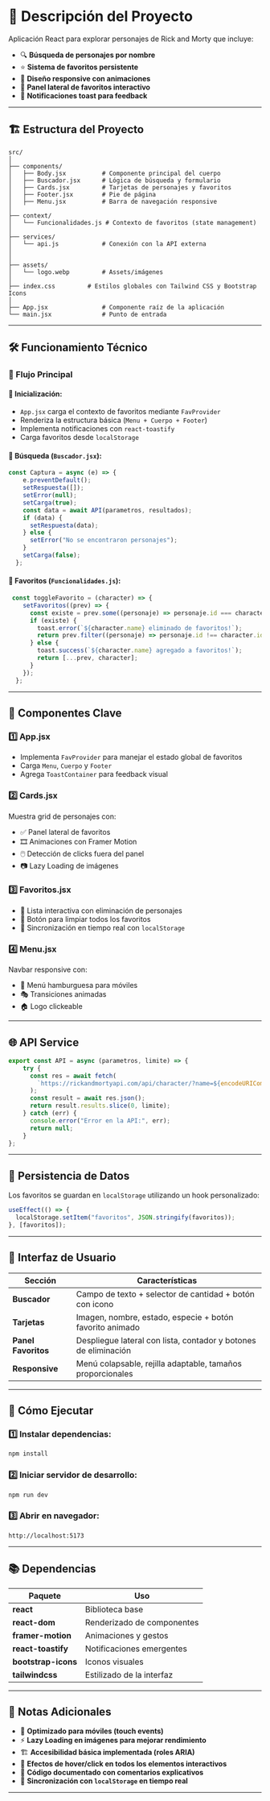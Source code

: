 # 📌 Descripción del Proyecto
Aplicación React para explorar personajes de Rick and Morty que incluye:

- 🔍 **Búsqueda de personajes por nombre**
- ⭐ **Sistema de favoritos persistente**
- 📱 **Diseño responsive con animaciones**
- 📌 **Panel lateral de favoritos interactivo**
- 🔔 **Notificaciones toast para feedback**


---

## 🏗️ Estructura del Proyecto
```
src/
│
├── components/
│   ├── Body.jsx          # Componente principal del cuerpo
│   ├── Buscador.jsx      # Lógica de búsqueda y formulario
│   ├── Cards.jsx         # Tarjetas de personajes y favoritos
│   ├── Footer.jsx        # Pie de página
│   ├── Menu.jsx          # Barra de navegación responsive
│
├── context/
│   └── Funcionalidades.js # Contexto de favoritos (state management)
│
├── services/
│   └── api.js            # Conexión con la API externa
│
│
├── assets/
│   └── logo.webp         # Assets/imágenes
│
├── index.css         # Estilos globales con Tailwind CSS y Bootstrap Icons
│
├── App.jsx               # Componente raíz de la aplicación
└── main.jsx              # Punto de entrada
```

---

## 🛠️ Funcionamiento Técnico

### 🔄 Flujo Principal
#### 🔹 **Inicialización:**
- `App.jsx` carga el contexto de favoritos mediante `FavProvider`
- Renderiza la estructura básica (`Menu + Cuerpo + Footer`)
- Implementa notificaciones con `react-toastify`
- Carga favoritos desde `localStorage`

#### 🔹 **Búsqueda (`Buscador.jsx`):**
```javascript
const Captura = async (e) => {
    e.preventDefault();
    setRespuesta([]);
    setError(null);
    setCarga(true);
    const data = await API(parametros, resultados);
    if (data) {
      setRespuesta(data);
    } else {
      setError("No se encontraron personajes");
    }
    setCarga(false);
  };
```

#### 🔹 **Favoritos (`Funcionalidades.js`):**
```javascript
 const toggleFavorito = (character) => {
    setFavoritos((prev) => {
      const existe = prev.some((personaje) => personaje.id === character.id);
      if (existe) {
        toast.error(`${character.name} eliminado de favoritos!`);
        return prev.filter((personaje) => personaje.id !== character.id);
      } else {
        toast.success(`${character.name} agregado a favoritos!`);
        return [...prev, character];
      }
    });
  };
```

---

## 🧩 Componentes Clave

### 1️⃣ **App.jsx**
- Implementa `FavProvider` para manejar el estado global de favoritos
- Carga `Menu`, `Cuerpo` y `Footer`
- Agrega `ToastContainer` para feedback visual

### 2️⃣ **Cards.jsx**
Muestra grid de personajes con:
- ✅ Panel lateral de favoritos
- 🎞️ Animaciones con Framer Motion
- 🖱️ Detección de clicks fuera del panel
- 📷 Lazy Loading de imágenes

### 3️⃣ **Favoritos.jsx**
- 📜 Lista interactiva con eliminación de personajes
- 🛑 Botón para limpiar todos los favoritos
- 🔄 Sincronización en tiempo real con `localStorage`

### 4️⃣ **Menu.jsx**
Navbar responsive con:
- 🍔 Menú hamburguesa para móviles
- 🎭 Transiciones animadas
- 🏠 Logo clickeable

---

## 🌐 API Service
```javascript
export const API = async (parametros, limite) => {
    try {
      const res = await fetch(
        `https://rickandmortyapi.com/api/character/?name=${encodeURIComponent(parametros)}`
      );
      const result = await res.json();
      return result.results.slice(0, limite);
    } catch (err) {
      console.error("Error en la API:", err);
      return null;
    }
};
```

---

## 💾 Persistencia de Datos
Los favoritos se guardan en `localStorage` utilizando un hook personalizado:
```javascript
useEffect(() => {
  localStorage.setItem("favoritos", JSON.stringify(favoritos));
}, [favoritos]);
```

---

## 🎨 Interfaz de Usuario

| Sección       | Características |
|--------------|----------------|
| **Buscador**  | Campo de texto + selector de cantidad + botón con icono |
| **Tarjetas**  | Imagen, nombre, estado, especie + botón favorito animado |
| **Panel Favoritos**  | Despliegue lateral con lista, contador y botones de eliminación |
| **Responsive**  | Menú colapsable, rejilla adaptable, tamaños proporcionales |

---

## 🚀 Cómo Ejecutar
### 1️⃣ **Instalar dependencias:**
```bash
npm install
```
### 2️⃣ **Iniciar servidor de desarrollo:**
```bash
npm run dev
```
### 3️⃣ **Abrir en navegador:**
```
http://localhost:5173
```

---

## 📚 Dependencias

| Paquete          | Uso |
|-----------------|-------------------------------|
| **react**       | Biblioteca base |
| **react-dom**   | Renderizado de componentes |
| **framer-motion** | Animaciones y gestos |
| **react-toastify** | Notificaciones emergentes |
| **bootstrap-icons** | Iconos visuales |
| **tailwindcss**  | Estilizado de la interfaz |

---

## 📝 Notas Adicionales
- 📱 **Optimizado para móviles (touch events)**
- ⚡ **Lazy Loading en imágenes para mejorar rendimiento**
- 🏗 **Accesibilidad básica implementada (roles ARIA)**
- 🎨 **Efectos de hover/click en todos los elementos interactivos**
- 📝 **Código documentado con comentarios explicativos**
- 🔄 **Sincronización con `localStorage` en tiempo real**

---


